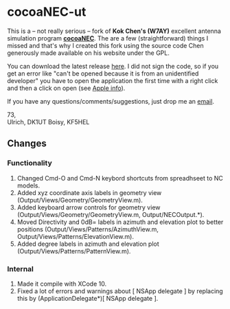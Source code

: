 # cocoaNEC-ut

This is a – not really serious – fork of **Kok Chen's (W7AY)** excellent antenna simulation program **[cocoaNEC](http://www.w7ay.net/site/Applications/cocoaNEC/)**. The are a few (straightforward) things I missed and that's why I created this fork using the source code Chen generously made available on his website under the GPL.

You can download the latest release [here](https://github.com/ulthiel/cocoaNEC-ut/releases/latest). I did not sign the code, so if you get an error like "can't be opened because it is from an unidentified developer" you have to open the application the first time with a right click and then a click on open (see [Apple info](https://support.apple.com/guide/mac-help/open-a-mac-app-from-an-unidentified-developer-mh40616/mac)).

If you have any questions/comments/suggestions, just drop me an [email](mailto:mail@ulthiel.com).

73,  
Ulrich, DK1UT
Boisy,  KF5HEL

## Changes

### Functionality
1. Changed Cmd-O and Cmd-N keybord shortcuts from spreadhseet to NC models.
1. Added xyz coordinate axis labels in geometry view (Output/Views/Geometry/GeometryView.m).
1. Added keyboard arrow controls for geometry view (Output/Views/Geometry/GeometryView.m, Output/NECOutput.*).
1. Moved Directivity and 0dB= labels in azimuth and elevation plot to better positions (Output/Views/Patterns/AzimuthView.m, Output/Views/Patterns/ElevationView.m).
1. Added degree labels in azimuth and elevation plot (Output/Views/Patterns/PatternView.m).

### Internal
1. Made it compile with XCode 10.
1. Fixed a lot of errors and warnings about [ NSApp delegate ] by replacing this by (ApplicationDelegate*)[ NSApp delegate ].
